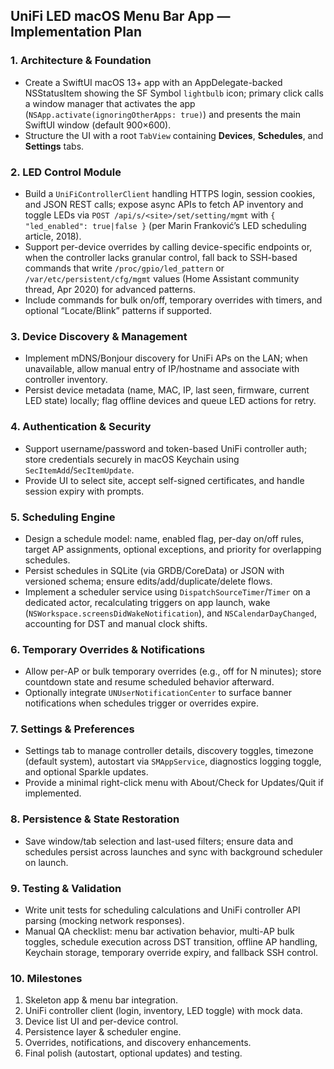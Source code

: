 ## UniFi LED macOS Menu Bar App — Implementation Plan

### 1. Architecture & Foundation
- Create a SwiftUI macOS 13+ app with an AppDelegate-backed NSStatusItem showing the SF Symbol `lightbulb` icon; primary click calls a window manager that activates the app (`NSApp.activate(ignoringOtherApps: true)`) and presents the main SwiftUI window (default 900×600).
- Structure the UI with a root `TabView` containing **Devices**, **Schedules**, and **Settings** tabs.

### 2. LED Control Module
- Build a `UniFiControllerClient` handling HTTPS login, session cookies, and JSON REST calls; expose async APIs to fetch AP inventory and toggle LEDs via `POST /api/s/<site>/set/setting/mgmt` with `{ "led_enabled": true|false }` (per Marin Franković’s LED scheduling article, 2018).
- Support per-device overrides by calling device-specific endpoints or, when the controller lacks granular control, fall back to SSH-based commands that write `/proc/gpio/led_pattern` or `/var/etc/persistent/cfg/mgmt` values (Home Assistant community thread, Apr 2020) for advanced patterns.
- Include commands for bulk on/off, temporary overrides with timers, and optional “Locate/Blink” patterns if supported.

### 3. Device Discovery & Management
- Implement mDNS/Bonjour discovery for UniFi APs on the LAN; when unavailable, allow manual entry of IP/hostname and associate with controller inventory.
- Persist device metadata (name, MAC, IP, last seen, firmware, current LED state) locally; flag offline devices and queue LED actions for retry.

### 4. Authentication & Security
- Support username/password and token-based UniFi controller auth; store credentials securely in macOS Keychain using `SecItemAdd`/`SecItemUpdate`.
- Provide UI to select site, accept self-signed certificates, and handle session expiry with prompts.

### 5. Scheduling Engine
- Design a schedule model: name, enabled flag, per-day on/off rules, target AP assignments, optional exceptions, and priority for overlapping schedules.
- Persist schedules in SQLite (via GRDB/CoreData) or JSON with versioned schema; ensure edits/add/duplicate/delete flows.
- Implement a scheduler service using `DispatchSourceTimer`/`Timer` on a dedicated actor, recalculating triggers on app launch, wake (`NSWorkspace.screensDidWakeNotification`), and `NSCalendarDayChanged`, accounting for DST and manual clock shifts.

### 6. Temporary Overrides & Notifications
- Allow per-AP or bulk temporary overrides (e.g., off for N minutes); store countdown state and resume scheduled behavior afterward.
- Optionally integrate `UNUserNotificationCenter` to surface banner notifications when schedules trigger or overrides expire.

### 7. Settings & Preferences
- Settings tab to manage controller details, discovery toggles, timezone (default system), autostart via `SMAppService`, diagnostics logging toggle, and optional Sparkle updates.
- Provide a minimal right-click menu with About/Check for Updates/Quit if implemented.

### 8. Persistence & State Restoration
- Save window/tab selection and last-used filters; ensure data and schedules persist across launches and sync with background scheduler on launch.

### 9. Testing & Validation
- Write unit tests for scheduling calculations and UniFi controller API parsing (mocking network responses).
- Manual QA checklist: menu bar activation behavior, multi-AP bulk toggles, schedule execution across DST transition, offline AP handling, Keychain storage, temporary override expiry, and fallback SSH control.

### 10. Milestones
1. Skeleton app & menu bar integration.
2. UniFi controller client (login, inventory, LED toggle) with mock data.
3. Device list UI and per-device control.
4. Persistence layer & scheduler engine.
5. Overrides, notifications, and discovery enhancements.
6. Final polish (autostart, optional updates) and testing.
